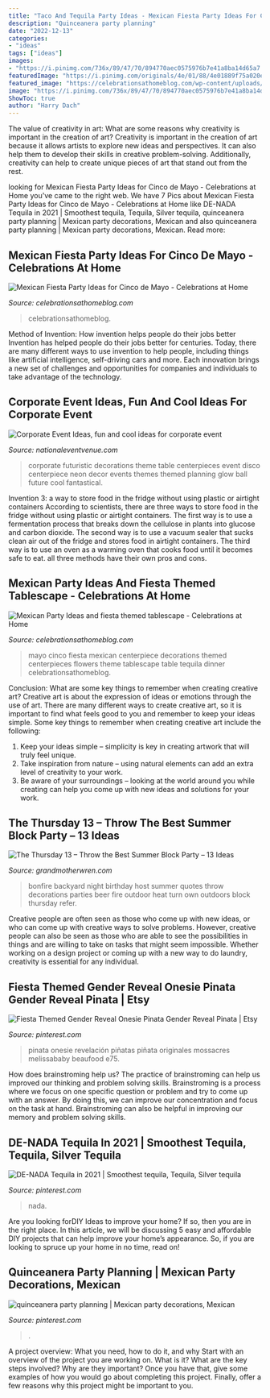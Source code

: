```yaml
---
title: "Taco And Tequila Party Ideas - Mexican Fiesta Party Ideas For Cinco De Mayo"
description: "Quinceanera party planning"
date: "2022-12-13"
categories:
- "ideas"
tags: ["ideas"]
images:
- "https://i.pinimg.com/736x/89/47/70/894770aec0575976b7e41a8ba14d65a7.jpg"
featuredImage: "https://i.pinimg.com/originals/4e/01/88/4e01889f75a020edd94abe447b860c52.jpg"
featured_image: "https://celebrationsathomeblog.com/wp-content/uploads/2015/04/cinco-de-mayo-party-table-ideas.jpg"
image: "https://i.pinimg.com/736x/89/47/70/894770aec0575976b7e41a8ba14d65a7.jpg"
ShowToc: true
author: "Harry Dach"
---
```



The value of creativity in art: What are some reasons why creativity is important in the creation of art?
Creativity is important in the creation of art because it allows artists to explore new ideas and perspectives. It can also help them to develop their skills in creative problem-solving. Additionally, creativity can help to create unique pieces of art that stand out from the rest.

	

		
looking for Mexican Fiesta Party Ideas for Cinco de Mayo - Celebrations at Home you've came to the right web. We have 7 Pics about Mexican Fiesta Party Ideas for Cinco de Mayo - Celebrations at Home like DE-NADA Tequila in 2021 | Smoothest tequila, Tequila, Silver tequila, quinceanera party planning | Mexican party decorations, Mexican and also quinceanera party planning | Mexican party decorations, Mexican. Read more:
		
    
## Mexican Fiesta Party Ideas For Cinco De Mayo - Celebrations At Home

<img loading=lazy src="https://celebrationsathomeblog.com/wp-content/uploads/2015/04/cinco-de-mayo-party-table-ideas.jpg" onerror="this.onerror=null;this.src='https://tse2.mm.bing.net/th?id=OIP.z2vTGG2KLwcKtIzGIXnLawHaKW&amp;pid=15.1';" alt="Mexican Fiesta Party Ideas for Cinco de Mayo - Celebrations at Home">

_Source: celebrationsathomeblog.com_

>celebrationsathomeblog. 

	

Method of Invention: How invention helps people do their jobs better
Invention has helped people do their jobs better for centuries. Today, there are many different ways to use invention to help people, including things like artificial intelligence, self-driving cars and more. Each innovation brings a new set of challenges and opportunities for companies and individuals to take advantage of the technology.

    
## Corporate Event Ideas, Fun And Cool Ideas For Corporate Event

<img loading=lazy src="https://nationaleventvenue.com/wp-content/uploads/2016/01/Futuristic-ThemeFILEminimizer.jpg" onerror="this.onerror=null;this.src='https://tse1.mm.bing.net/th?id=OIP.poUwdIEUIUJzf0LZQ1DOQgHaE2&amp;pid=15.1';" alt="Corporate Event Ideas, fun and cool ideas for corporate event">

_Source: nationaleventvenue.com_

>corporate futuristic decorations theme table centerpieces event disco centerpiece neon decor events themes themed planning glow ball future cool fantastical. 

	

Invention 3: a way to store food in the fridge without using plastic or airtight containers
According to scientists, there are three ways to store food in the fridge without using plastic or airtight containers. The first way is to use a fermentation process that breaks down the cellulose in plants into glucose and carbon dioxide. The second way is to use a vacuum sealer that sucks clean air out of the fridge and stores food in airtight containers. The third way is to use an oven as a warming oven that cooks food until it becomes safe to eat. all three methods have their own pros and cons.

    
## Mexican Party Ideas And Fiesta Themed Tablescape - Celebrations At Home

<img loading=lazy src="https://celebrationsathomeblog.com/wp-content/uploads/2015/04/cinco-de-mayo-party-table-centerpiece.jpg" onerror="this.onerror=null;this.src='https://tse1.mm.bing.net/th?id=OIP.RGYello-KVds7BfHI68pawHaKT&amp;pid=15.1';" alt="Mexican Party Ideas and fiesta themed tablescape - Celebrations at Home">

_Source: celebrationsathomeblog.com_

>mayo cinco fiesta mexican centerpiece decorations themed centerpieces flowers theme tablescape table tequila dinner celebrationsathomeblog. 

	

Conclusion: What are some key things to remember when creating creative art?
Creative art is about the expression of ideas or emotions through the use of art. There are many different ways to create creative art, so it is important to find what feels good to you and remember to keep your ideas simple. Some key things to remember when creating creative art include the following:
1. Keep your ideas simple – simplicity is key in creating artwork that will truly feel unique.
2. Take inspiration from nature – using natural elements can add an extra level of creativity to your work.
3. Be aware of your surroundings – looking at the world around you while creating can help you come up with new ideas and solutions for your work.

    
## The Thursday 13 – Throw The Best Summer Block Party – 13 Ideas

<img loading=lazy src="http://grandmotherwren.com/wp-content/uploads/2015/06/bonfire-party-cover.jpg" onerror="this.onerror=null;this.src='https://tse3.mm.bing.net/th?id=OIP.YLfOHM7RsR7mfAgZ4fwXnwHaE7&amp;pid=15.1';" alt="The Thursday 13 – Throw the Best Summer Block Party – 13 Ideas">

_Source: grandmotherwren.com_

>bonfire backyard night birthday host summer quotes throw decorations parties beer fire outdoor heat turn own outdoors block thursday refer. 

	

Creative people are often seen as those who come up with new ideas, or who can come up with creative ways to solve problems. However, creative people can also be seen as those who are able to see the possibilities in things and are willing to take on tasks that might seem impossible. Whether working on a design project or coming up with a new way to do laundry, creativity is essential for any individual.

    
## Fiesta Themed Gender Reveal Onesie Pinata Gender Reveal Pinata | Etsy

<img loading=lazy src="https://i.pinimg.com/736x/89/47/70/894770aec0575976b7e41a8ba14d65a7.jpg" onerror="this.onerror=null;this.src='https://tse1.mm.bing.net/th?id=OIP.tWQKvx5n2scSHAW_iDKyUQHaMq&amp;pid=15.1';" alt="Fiesta Themed Gender Reveal Onesie Pinata Gender Reveal Pinata | Etsy">

_Source: pinterest.com_

>pinata onesie revelación piñatas piñata originales mossacres melissababy beaufood e75. 

	

How does brainstroming help us?
The practice of brainstroming can help us improved our thinking and problem solving skills. Brainstroming is a process where we focus on one specific question or problem and try to come up with an answer. By doing this, we can improve our concentration and focus on the task at hand. Brainstroming can also be helpful in improving our memory and problem solving skills.

    
## DE-NADA Tequila In 2021 | Smoothest Tequila, Tequila, Silver Tequila

<img loading=lazy src="https://i.pinimg.com/736x/46/69/a9/4669a9763409e5cebe072f659148edb2.jpg" onerror="this.onerror=null;this.src='https://tse2.mm.bing.net/th?id=OIP.T4tdAP1wuZYIZa72RjmNYwHaLU&amp;pid=15.1';" alt="DE-NADA Tequila in 2021 | Smoothest tequila, Tequila, Silver tequila">

_Source: pinterest.com_

>nada. 

	

Are you looking forDIY Ideas to improve your home? If so, then you are in the right place. In this article, we will be discussing 5 easy and affordable DIY projects that can help improve your home’s appearance. So, if you are looking to spruce up your home in no time, read on!

    
## Quinceanera Party Planning | Mexican Party Decorations, Mexican

<img loading=lazy src="https://i.pinimg.com/originals/4e/01/88/4e01889f75a020edd94abe447b860c52.jpg" onerror="this.onerror=null;this.src='https://tse2.mm.bing.net/th?id=OIP.b03mmNFeIsspoEPScmldqwHaNK&amp;pid=15.1';" alt="quinceanera party planning | Mexican party decorations, Mexican">

_Source: pinterest.com_

>. 

	

A project overview: What you need, how to do it, and why
Start with an overview of the project you are working on. What is it? What are the key steps involved? Why are they important? Once you have that, give some examples of how you would go about completing this project. Finally, offer a few reasons why this project might be important to you.

